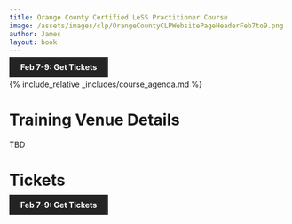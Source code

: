 ```yaml
---
title: Orange County Certified LeSS Practitioner Course
image: /assets/images/clp/OrangeCountyCLPWebsitePageHeaderFeb7to9.png
author: James
layout: book
---
```


<a class="wx-button" href="https://agilecarpentry.ticketspice.com/orange-county-certified-less-practitioner-workshop-2023-q1" style="background:rgba(36,36,36,1);color:white;padding:10px 20px;text-decoration:none;font-weight:bold;" target="_blank">Feb 7-9: Get Tickets</a>

{% include_relative _includes/course_agenda.md %}



# Training Venue Details

TBD

# Tickets

<a class="wx-button" href="https://agilecarpentry.ticketspice.com/orange-county-certified-less-practitioner-workshop-2023-q1" style="background:rgba(36,36,36,1);color:white;padding:10px 20px;text-decoration:none;font-weight:bold;" target="_blank">Feb 7-9: Get Tickets</a>



